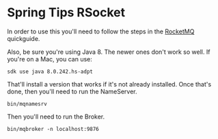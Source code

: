 # Spring Tips RSocket  

In order to use this you'll need to follow the steps in the [RocketMQ](https://rocketmq.apache.org/docs/quick-start/) quickguide. 

Also, be sure you're using Java 8. The newer ones don't work so well. If you're on a Mac, you can use:

```
sdk use java 8.0.242.hs-adpt
```

That'll install a version that works if it's not already installed. 
Once that's done, then you'll need to run the NameServer.

```
bin/mqnamesrv 
```

Then you'll need to run the Broker.

```
bin/mqbroker -n localhost:9876
```
